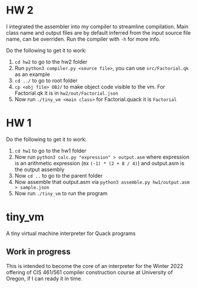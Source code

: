 # HW 2

I integrated the assembler into my compiler to streamline compilation. Main class name and output files are by default inferred from the input source file name, can be overriden. Run the compiler with `-h` for more info.

Do the following to get it to work:

1. `cd hw2` to go to the hw2 folder
2. Run `python3 compiler.py <source file>`, you can use `src/Factorial.qk` as an example
3. `cd ../` to go to root folder
4. `cp <obj file> OBJ/` to make object code visible to the vm. For Factorial.qk it is in `hw2/out/Factorial.json`
5. Now run `./tiny_vm <main class>` for Factorial.quack it is `Factorial`


# HW 1

Do the following to get it to work:

1. `cd hw1` to go to the hw1 folder
2. Now run `python3 calc.py "expression" > output.asm` where expression is an arithmetic expression (ex `(-1) * (2 + 8 / 4)`) and output.asm is the output assembly
3. Now `cd ..` to go to the parent folder
4. Now assemble that output.asm via `python3 assemble.py hw1/output.asm > sample.json`
5. Now run `./tiny_vm` to run the program


# tiny_vm
A tiny virtual machine interpreter for Quack programs

## Work in progress

This is intended to become the core of an interpreter for the Winter 2022
offering of CIS 461/561 compiler construction course at University of Oregon, 
if I can ready it in time. 

